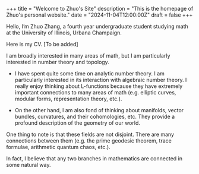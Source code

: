 +++
title = "Welcome to Zhuo's Site"
description = "This is the homepage of Zhuo's personal website."
date = "2024-11-04T12:00:00Z"
draft = false
+++

Hello, I’m Zhuo Zhang, a fourth year undergraduate student studying math at the University of Illinois, Urbana Champaign.

Here is my CV. [To be added]

I am broadly interested in many areas of math, but I am particularly interested in number theory and topology.

* I have spent quite some time on analytic number theory. I am particularly interested in its interaction with algebraic number theory. I really enjoy thinking about L-functions because they have extremely important connections to many areas of math (e.g. elliptic curves, modular forms, representation theory, etc.).

* On the other hand, I am also fond of thinking about manifolds, vector bundles, curvatures, and their cohomologies, etc. They provide a profound description of the geometry of our world.

One thing to note is that these fields are not disjoint. There are many connections between them (e.g. the prime geodesic theorem, trace formulae, arithmetic quantum chaos, etc.).

In fact, I believe that any two branches in mathematics are connected in some natural way.